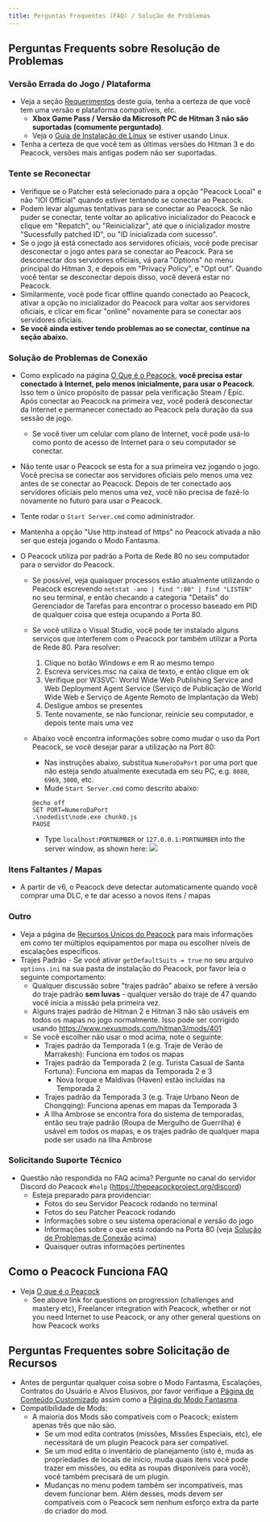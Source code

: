 ```yaml
---
title: Perguntas Frequentes (FAQ) / Solução de Problemas
---
```


## Perguntas Frequents sobre Resolução de Problemas

### Versão Errada do Jogo / Plataforma

-   Veja a seção [Requerimentos](./requirements.md) deste guia, tenha a certeza de que você tem uma versão e plataforma compatíveis, etc.
    -   **Xbox Game Pass / Versão da Microsoft PC de Hitman 3 não são suportadas (comumente perguntado)**.
    -   Veja o [Guia de Instalação de Linux](../guides/./linux-setup.md) se estiver usando Linux.
-   Tenha a certeza de que você tem as últimas versões do Hitman 3 e do Peacock, versões mais antigas podem não ser suportadas.

### Tente se Reconectar

-   Verifique se o Patcher está selecionado para a opção "Peacock Local" e não "IOI Official" quando estiver tentando se conectar ao Peacock.
-   Podem levar algumas tentativas para se conectar ao Peacock. Se não puder se conectar, tente voltar ao aplicativo inicializador do Peacock e clique em "Repatch", ou "Reinicializar", até que o inicializador mostre "Sucessfully patched ID", ou "ID inicializada com sucesso".
-   Se o jogo já está conectado aos servidores oficiais, você pode precisar desconectar o jogo antes para se conectar ao Peacock. Para se desconectar dos servidores oficiais, vá para "Options" no menu principal do Hitman 3, e depois em "Privacy Policy", e "Opt out". Quando você tentar se desconectar depois disso, você deverá estar no Peacock.
-   Similarmente, você pode ficar offline quando conectado ao Peacock, ativar a opção no inicializador do Peacock para voltar aos servidores oficiais, e clicar em ficar "online" novamente para se conectar aos servidores oficiais.
-   **Se você ainda estiver tendo problemas ao se conectar, continue na seção abaixo.**

### Solução de Problemas de Conexão

-   Como explicado na página [O Que é o Peacock](./what-is-peacock.md), **você precisa estar conectado à Internet, pelo menos inicialmente, para usar o Peacock**. Isso tem o único propósito de passar pela verificação Steam / Epic. Após conectar ao Peacock na primeira vez, você poderá desconectar da Internet e permanecer conectado ao Peacock pela duração da sua sessão de jogo.
    -   Se você tiver um celular com plano de Internet, você pode usá-lo como ponto de acesso de Internet para o seu computador se conectar.
-   Não tente usar o Peacock se esta for a sua primeira vez jogando o jogo. Você precisa se conectar aos servidores oficiais pelo menos uma vez antes de se conectar ao Peacock. Depois de ter conectado aos servidores oficiais pelo menos uma vez, você não precisa de fazê-lo novamente no futuro para usar o Peacock.
-   Tente rodar o `Start Server.cmd` como administrador.
-   Mantenha a opção "Use http instead of https" no Peacock ativada a não ser que esteja jogando o Modo Fantasma.

-   O Peacock utiliza por padrão a Porta de Rede 80 no seu computador para o servidor do Peacock.

    -   Se possível, veja quaisquer processos estão atualmente utilizando o Peacock escrevendo `netstat -ano | find ":80" | find "LISTEN"` no seu terminal, e então checando a categoria "Details" do Gerenciador de Tarefas para encontrar o processo baseado em PID de qualquer coisa que esteja ocupando a Porta 80.
    -   Se você utiliza o Visual Studio, você pode ter instalado alguns serviços que interferem com o Peacock por também utilizar a Porta de Rede 80. Para resolver:

        1. Clique no botão Windows e em R ao mesmo tempo
        2. Escreva services.msc na caixa de texto, e então clique em ok
        3. Verifique por W3SVC: World Wide Web Publishing Service and Web Deployment Agent Service (Serviço de Publicação de World Wide Web e Serviço de Agente Remoto de Implantação da Web)
        4. Desligue ambos se presentes
        5. Tente novamente, se não funcionar, reinicie seu computador, e depois tente mais uma vez

    -   Abaixo você encontra informações sobre como mudar o uso da Port Peacock, se você desejar parar a utilização na Port 80:
        -   Nas instruções abaixo, substitua `NumeroDaPort` por uma port que não esteja sendo atualmente executada em seu PC, e.g. `8080`, `6969`, `3000`, etc.
        -   Mude `Start Server.cmd` como descrito abaixo:
        ```
        @echo off
        SET PORT=NumeroDaPort
        .\nodedist\node.exe chunk0.js
        PAUSE
        ```
        -   Type `localhost:PORTNUMBER` or `127.0.0.1:PORTNUMBER` into the server window, as shown here: ![](../../static/img/./patcher_port.png)

### Itens Faltantes / Mapas

-   A partir de v6, o Peacock deve detectar automaticamente quando você comprar uma DLC, e te dar acesso a novos itens / mapas

### Outro

-   Veja a página de [Recursos Únicos do Peacock](../intel/loadout-profiles-elp.md) para mais informações em como ter múltiplos equipamentos por mapa ou escolher níveis de escalações específicos.
-   Trajes Padrão - Se você ativar `getDefaultSuits = true` no seu arquivo `options.ini` na sua pasta de instalação do Peacock, por favor leia o seguinte comportamento:
    -   Qualquer discussão sobre "trajes padrão" abaixo se refere à versão do traje padrão **sem luvas** - qualquer versão do traje de 47 quando você inicia a missão pela primeira vez.
    -   Alguns trajes padrão de Hitman 2 e Hitman 3 não são usáveis em todos os mapas no jogo normalmente. Isso pode ser corrigido usando https://www.nexusmods.com/hitman3/mods/401
    -   Se você escolher não usar o mod acima, note o seguinte:
        -   Trajes padrão da Temporada 1 (e.g. Traje de Verão de Marrakesh): Funciona em todos os mapas
        -   Trajes padrão da Temporada 2 (e.g. Turista Casual de Santa Fortuna): Funciona em mapas da Temporada 2 e 3
            -   Nova Iorque e Maldivas (Haven) estão incluídas na Temporada 2
        -   Trajes padrão da Temporada 3 (e.g. Traje Urbano Neon de Chongqing): Funciona apenas em mapas da Temporada 3
        -   A Ilha Ambrose se encontra fora do sistema de temporadas, então seu traje padrão (Roupa de Mergulho de Guerrilha) é usável em todos os mapas, e os trajes padrão de qualquer mapa pode ser usado na Ilha Ambrose

### Solicitando Suporte Técnico

-   Questão não respondida no FAQ acima? Pergunte no canal do servidor Discord do Peacock `#help` (https://thepeacockproject.org/discord)
    -   Esteja preparado para providenciar:
        -   Fotos do seu Servidor Peacock rodando no terminal
        -   Fotos do seu Patcher Peacock rodando
        -   Informações sobre o seu sistema operacional e versão do jogo
        -   Informações sobre o que está rodando na Porta 80 (veja [Solução de Problemas de Conexão](#connection-troubleshooting) acima)
        -   Quaisquer outras informações pertinentes

## Como o Peacock Funciona FAQ

-   Veja [O que é o Peacock](./what-is-peacock.md)
    -   See above link for questions on progression (challenges and mastery etc), Freelancer integration with Peacock, whether or not you need Internet to use Peacock, or any other general questions on how Peacock works

## Perguntas Frequentes sobre Solicitação de Recursos

-   Antes de perguntar qualquer coisa sobre o Modo Fantasma, Escalações, Contratos do Usuário e Alvos Elusivos, por favor verifique a [Página de Conteúdo Customizado](.././custom-content.md) assim como a [Página do Modo Fantasma](.././ghost-mode.md).
-   Compatibilidade de Mods:
    -   A maioria dos Mods são compatíveis com o Peacock; existem apenas três que não são.
        -   Se um mod edita contratos (missões, Missões Especiais, etc), ele necessitará de um plugin Peacock para ser compatível.
        -   Se um mod edita o inventário de planejamento (isto é, muda as propriedades de locais de início, muda quais itens você pode trazer em missões, ou edita as roupas disponíveis para você), você também precisará de um plugin.
        -   Mudanças no menu podem também ser incompatíveis, mas devem funcionar bem. Além desses, mods devem ser compatíveis com o Peacock sem nenhum esforço extra da parte do criador do mod.
